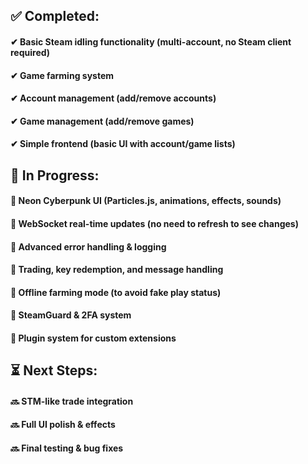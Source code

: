 ## ✅ Completed:

#### ✔ Basic Steam idling functionality (multi-account, no Steam client required)
#### ✔ Game farming system
#### ✔ Account management (add/remove accounts)
#### ✔ Game management (add/remove games)
#### ✔ Simple frontend (basic UI with account/game lists)

## 🚀 In Progress:
#### 🔄 Neon Cyberpunk UI (Particles.js, animations, effects, sounds)
#### 🔄 WebSocket real-time updates (no need to refresh to see changes)
#### 🔄 Advanced error handling & logging
#### 🔄 Trading, key redemption, and message handling
#### 🔄 Offline farming mode (to avoid fake play status)
#### 🔄 SteamGuard & 2FA system
#### 🔄 Plugin system for custom extensions

## ⏳ Next Steps:
#### 🔜 STM-like trade integration
#### 🔜 Full UI polish & effects
#### 🔜 Final testing & bug fixes
